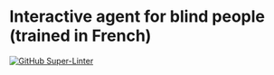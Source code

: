 # Interactive agent for blind people (trained in French)

[![GitHub Super-Linter](https://github.com/vincent-stragier/thesis/workflows/Lint%20Code%20Base/badge.svg)](https://github.com/marketplace/actions/super-linter)
